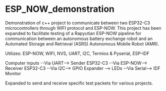 # ESP_NOW_demonstration
Demonstration of c++ project to communicate between two ESP32-C3 microcontrollers through WIFI protocol and ESP-NOW. This project has been expanded to facilitate testing of a Rapyutian ESP-NOW pipeline for communication between an autonomous battery exchange robot and an Automated Storage and Retrieval (ASRS) Autonomous Mobile Robot (AMR).

Utilizes: ESP-NOW, WIFI, NVS, UART, I2C, Termios & Pyserial, ESP-IDF

Computer inputs --Via UART--> Sender ESP32-C3 --Via ESP-NOW--> Receiver ESP32-C3 --Via I2C--> GPIO Expander --> LEDs
                                                                                 --Via Serial--> IDF Monitor

Expanded to send and receive specific test packets for various projects.
